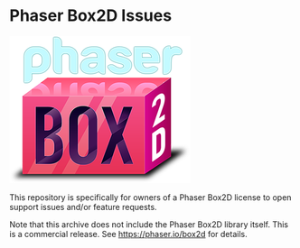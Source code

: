 # Phaser Box2D Issues

![Phaser Box2D Logo](logo-320.png)

This repository is specifically for owners of a Phaser Box2D license to open support issues and/or feature requests.

Note that this archive does not include the Phaser Box2D library itself. This is a commercial release. See https://phaser.io/box2d for details.
